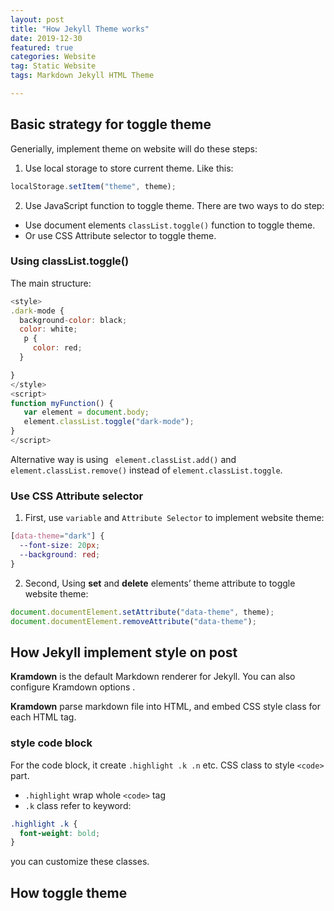 ```yaml
---
layout: post
title: "How Jekyll Theme works"
date: 2019-12-30
featured: true
categories: Website
tag: Static Website
tags: Markdown Jekyll HTML Theme

---
```



## Basic strategy for toggle theme
Generially, implement theme on website will do these steps:

1. Use local storage to store current theme. 
Like this:
``` javascript
localStorage.setItem("theme", theme);
```

2. Use JavaScript function to toggle theme.
There are two ways to do step:
- Use document elements `classList.toggle()` function to toggle theme.
- Or use CSS Attribute selector to toggle theme.

### Using classList.toggle()

The main structure:
```javascript
<style>
.dark-mode {
  background-color: black;
  color: white;
   p {
     color: red;
  }

}
</style>
<script>
function myFunction() {
   var element = document.body;
   element.classList.toggle("dark-mode");
}
</script>
```
Alternative way is using ` element.classList.add()` and ` element.classList.remove()` instead of `element.classList.toggle`. 

### Use CSS Attribute selector

1. First, use `variable` and `Attribute Selector` to implement website theme:

```css
[data-theme="dark"] {
  --font-size: 20px;
  --background: red;
}
```

2. Second, Using **set** and **delete** elements’ theme attribute to toggle website theme: 

```javascript
document.documentElement.setAttribute("data-theme", theme); 
document.documentElement.removeAttribute("data-theme");
```

## How Jekyll implement style on post

**Kramdown** is the default Markdown renderer for Jekyll. You can also configure Kramdown options .

**Kramdown** parse markdown file into HTML, and embed CSS style class for each HTML tag. 

### style code block
For the code block, it create `.highlight .k .n` etc. CSS class to style `<code>` part. 
- `.highlight` wrap whole `<code>` tag
- `.k` class refer to keyword:
```css
.highlight .k {
  font-weight: bold;
}
```
you can customize these classes.

## How toggle theme



